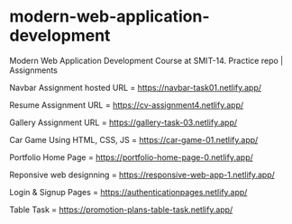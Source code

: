 # modern-web-application-development
Modern Web Application Development Course at SMIT-14. Practice repo | Assignments


Navbar Assignment hosted URL = https://navbar-task01.netlify.app/


Resume Assignment URL = https://cv-assignment4.netlify.app/


Gallery Assignment URL = https://gallery-task-03.netlify.app/


Car Game Using HTML, CSS, JS = https://car-game-01.netlify.app/


Portfolio Home Page = https://portfolio-home-page-0.netlify.app/

Reponsive web designning   =  https://responsive-web-app-1.netlify.app/

Login & Signup Pages = https://authenticationpages.netlify.app/

Table Task = https://promotion-plans-table-task.netlify.app/
